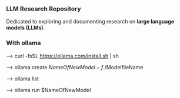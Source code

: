 
### LLM Research Repository

Dedicated to exploring and documenting research on **large language models (LLMs)**. 

### With ollama 

--> curl -fsSL https://ollama.com/install.sh | sh

--> ollama create $NameOfNewModel -f ./$ModelfileName

--> ollama list

--> ollama run $NameOfNewModel 
